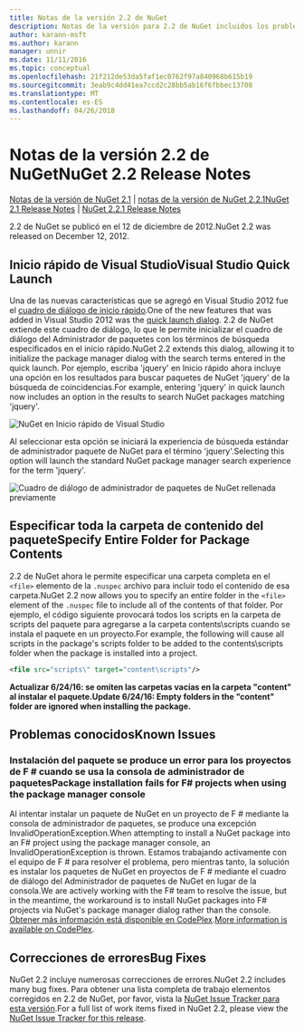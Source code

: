 ```yaml
---
title: Notas de la versión 2.2 de NuGet
description: Notas de la versión para 2.2 de NuGet incluidos los problemas conocidos, correcciones de errores, las funciones agregadas y dcr.
author: karann-msft
ms.author: karann
manager: unnir
ms.date: 11/11/2016
ms.topic: conceptual
ms.openlocfilehash: 21f212de53da5faf1ec0762f97a840968b615b19
ms.sourcegitcommit: 3eab9c4dd41ea7ccd2c28bb5ab16f6fbbec13708
ms.translationtype: MT
ms.contentlocale: es-ES
ms.lasthandoff: 04/26/2018
---
```

# <a name="nuget-22-release-notes"></a><span data-ttu-id="df6f4-103">Notas de la versión 2.2 de NuGet</span><span class="sxs-lookup"><span data-stu-id="df6f4-103">NuGet 2.2 Release Notes</span></span>

<span data-ttu-id="df6f4-104">[Notas de la versión de NuGet 2.1](../release-notes/nuget-2.1.md) | [notas de la versión de NuGet 2.2.1](../release-notes/nuget-2.2.1.md)</span><span class="sxs-lookup"><span data-stu-id="df6f4-104">[NuGet 2.1 Release Notes](../release-notes/nuget-2.1.md) | [NuGet 2.2.1 Release Notes](../release-notes/nuget-2.2.1.md)</span></span>

<span data-ttu-id="df6f4-105">2.2 de NuGet se publicó en el 12 de diciembre de 2012.</span><span class="sxs-lookup"><span data-stu-id="df6f4-105">NuGet 2.2 was released on December 12, 2012.</span></span>

## <a name="visual-studio-quick-launch"></a><span data-ttu-id="df6f4-106">Inicio rápido de Visual Studio</span><span class="sxs-lookup"><span data-stu-id="df6f4-106">Visual Studio Quick Launch</span></span>
<span data-ttu-id="df6f4-107">Una de las nuevas características que se agregó en Visual Studio 2012 fue el [cuadro de diálogo de inicio rápido](/visualstudio/ide/reference/quick-launch-environment-options-dialog-box).</span><span class="sxs-lookup"><span data-stu-id="df6f4-107">One of the new features that was added in Visual Studio 2012 was the [quick launch dialog](/visualstudio/ide/reference/quick-launch-environment-options-dialog-box).</span></span> <span data-ttu-id="df6f4-108">2.2 de NuGet extiende este cuadro de diálogo, lo que le permite inicializar el cuadro de diálogo del Administrador de paquetes con los términos de búsqueda especificados en el inicio rápido.</span><span class="sxs-lookup"><span data-stu-id="df6f4-108">NuGet 2.2 extends this dialog, allowing it to initialize the package manager dialog with the search terms entered in the quick launch.</span></span> <span data-ttu-id="df6f4-109">Por ejemplo, escriba 'jquery' en Inicio rápido ahora incluye una opción en los resultados para buscar paquetes de NuGet 'jquery' de la búsqueda de coincidencias.</span><span class="sxs-lookup"><span data-stu-id="df6f4-109">For example, entering 'jquery' in quick launch now includes an option in the results to search NuGet packages matching 'jquery'.</span></span>

![NuGet en Inicio rápido de Visual Studio](./media/quick-launch.png)

<span data-ttu-id="df6f4-111">Al seleccionar esta opción se iniciará la experiencia de búsqueda estándar de administrador paquete de NuGet para el término 'jquery'.</span><span class="sxs-lookup"><span data-stu-id="df6f4-111">Selecting this option will launch the standard NuGet package manager search experience for the term 'jquery'.</span></span>

![Cuadro de diálogo de administrador de paquetes de NuGet rellenada previamente](./media/pkg-mgr-search-from-quick-launch.png)

## <a name="specify-entire-folder-for-package-contents"></a><span data-ttu-id="df6f4-113">Especificar toda la carpeta de contenido del paquete</span><span class="sxs-lookup"><span data-stu-id="df6f4-113">Specify Entire Folder for Package Contents</span></span>
<span data-ttu-id="df6f4-114">2.2 de NuGet ahora le permite especificar una carpeta completa en el `<file>` elemento de la `.nuspec` archivo para incluir todo el contenido de esa carpeta.</span><span class="sxs-lookup"><span data-stu-id="df6f4-114">NuGet 2.2 now allows you to specify an entire folder in the `<file>` element of the `.nuspec` file to include all of the contents of that folder.</span></span> <span data-ttu-id="df6f4-115">Por ejemplo, el código siguiente provocará todos los scripts en la carpeta de scripts del paquete para agregarse a la carpeta contents\scripts cuando se instala el paquete en un proyecto.</span><span class="sxs-lookup"><span data-stu-id="df6f4-115">For example, the following will cause all scripts in the package's scripts folder to be added to the contents\scripts folder when the package is installed into a project.</span></span>

```xml
<file src="scripts\" target="content\scripts"/>
```

<span data-ttu-id="df6f4-116">**Actualizar 6/24/16: se omiten las carpetas vacías en la carpeta "content" al instalar el paquete.**</span><span class="sxs-lookup"><span data-stu-id="df6f4-116">**Update 6/24/16: Empty folders in the "content" folder are ignored when installing the package.**</span></span>

## <a name="known-issues"></a><span data-ttu-id="df6f4-117">Problemas conocidos</span><span class="sxs-lookup"><span data-stu-id="df6f4-117">Known Issues</span></span>

### <a name="package-installation-fails-for-f-projects-when-using-the-package-manager-console"></a><span data-ttu-id="df6f4-118">Instalación del paquete se produce un error para los proyectos de F # cuando se usa la consola de administrador de paquetes</span><span class="sxs-lookup"><span data-stu-id="df6f4-118">Package installation fails for F# projects when using the package manager console</span></span>
<span data-ttu-id="df6f4-119">Al intentar instalar un paquete de NuGet en un proyecto de F # mediante la consola de administrador de paquetes, se produce una excepción InvalidOperationException.</span><span class="sxs-lookup"><span data-stu-id="df6f4-119">When attempting to install a NuGet package into an F# project using the package manager console, an InvalidOperationException is thrown.</span></span> <span data-ttu-id="df6f4-120">Estamos trabajando activamente con el equipo de F # para resolver el problema, pero mientras tanto, la solución es instalar los paquetes de NuGet en proyectos de F # mediante el cuadro de diálogo del Administrador de paquetes de NuGet en lugar de la consola.</span><span class="sxs-lookup"><span data-stu-id="df6f4-120">We are actively working with the F# team to resolve the issue, but in the meantime, the workaround is to install NuGet packages into F# projects via NuGet's package manager dialog rather than the console.</span></span> <span data-ttu-id="df6f4-121">[Obtener más información está disponible en CodePlex](http://nuget.codeplex.com/workitem/2873).</span><span class="sxs-lookup"><span data-stu-id="df6f4-121">[More information is available on CodePlex](http://nuget.codeplex.com/workitem/2873).</span></span>


## <a name="bug-fixes"></a><span data-ttu-id="df6f4-122">Correcciones de errores</span><span class="sxs-lookup"><span data-stu-id="df6f4-122">Bug Fixes</span></span>
<span data-ttu-id="df6f4-123">NuGet 2.2 incluye numerosas correcciones de errores.</span><span class="sxs-lookup"><span data-stu-id="df6f4-123">NuGet 2.2 includes many bug fixes.</span></span> <span data-ttu-id="df6f4-124">Para obtener una lista completa de trabajo elementos corregidos en 2.2 de NuGet, por favor, vista la [NuGet Issue Tracker para esta versión](http://nuget.codeplex.com/workitem/list/advanced?keyword=&status=Closed&type=All&priority=All&release=NuGet%202.2&assignedTo=All&component=All&sortField=LastUpdatedDate&sortDirection=Descending&page=0).</span><span class="sxs-lookup"><span data-stu-id="df6f4-124">For a full list of work items fixed in NuGet 2.2, please view the [NuGet Issue Tracker for this release](http://nuget.codeplex.com/workitem/list/advanced?keyword=&status=Closed&type=All&priority=All&release=NuGet%202.2&assignedTo=All&component=All&sortField=LastUpdatedDate&sortDirection=Descending&page=0).</span></span>
